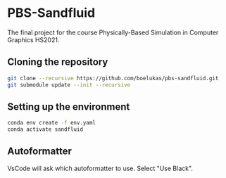 # PBS-Sandfluid
The final project for the course Physically-Based Simulation in Computer Graphics HS2021.

## Cloning the repository

```bash
git clone --recursive https://github.com/boelukas/pbs-sandfluid.git
git submodule update --init --recursive
```

## Setting up the environment

```bash
conda env create -f env.yaml
conda activate sandfluid
```

## Autoformatter
VsCode will ask which autoformatter to use. Select "Use Black".
